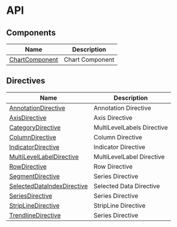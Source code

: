# API

## Components

| Name | Description |
|------|-------------|
| [ChartComponent](../api/chart/#ChartComponent)| Chart Component|

## Directives

| Name | Description |
|------|-------------|
| [AnnotationDirective](../api/chart/annotationDirective/)| Annotation Directive|
| [AxisDirective](../api/chart/axisDirective/)| Axis Directive|
| [CategoryDirective](../api/chart/categoryDirective/)| MultiLevelLabels Directive|
| [ColumnDirective](../api/chart/columnDirective/)| Column Directive|
| [IndicatorDirective](../api/chart/indicatorDirective/)| Indicator Directive|
| [MultiLevelLabelDirective](../api/chart/multiLevelLabelDirective/)| MultiLevelLabel Directive|
| [RowDirective](../api/chart/rowDirective/)| Row Directive|
| [SegmentDirective](../api/chart/segmentDirective/)| Series Directive|
| [SelectedDataIndexDirective](../api/chart/selectedDataIndexDirective/)| Selected Data Directive|
| [SeriesDirective](../api/chart/seriesDirective/)| Series Directive|
| [StripLineDirective](../api/chart/stripLineDirective/)| StripLine Directive|
| [TrendlineDirective](../api/chart/trendlineDirective/)| Series Directive|
